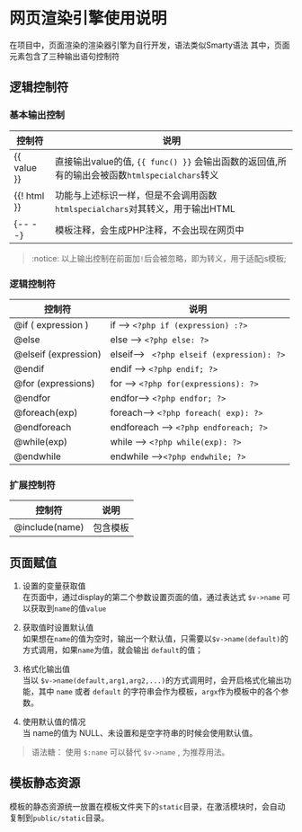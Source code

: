 # 网页渲染引擎使用说明
在项目中，页面渲染的渲染器引擎为自行开发，语法类似Smarty语法
其中，页面元素包含了三种输出语句控制符


## 逻辑控制符
### 基本输出控制
| 控制符      | 说明|
|-------------|------------------------------------------------------------------------------------------|
| {{ value }} | 直接输出value的值, `{{ func() }}` 会输出函数的返回值,所有的输出会被函数`htmlspecialchars`转义 |
| {{! html }} | 功能与上述标识一样，但是不会调用函数`htmlspecialchars`对其转义，用于输出HTML                  |
| {-- --}     | 模板注释，会生成PHP注释，不会出现在网页中                                             |

>:notice: 以上输出控制在前面加`!`后会被忽略，即为转义，用于适配js模板;

### 逻辑控制符
| 控制符                | 说明                                       |
|-----------------------|-------------------------------------------|
| @if ( expression )    | if    --> `<?php if (expression) :?>`     |
| @else                 | else  --> `<?php else: ?>`                |
| @elseif (expression)  | elseif--> ` <?php elseif (expression): ?>`|
| @endif                | endif --> `<?php endif; ?>`               |
| @for (expressions)    | for   --> `<?php for(expressions): ?>`    |
| @endfor               | endfor--> `<?php endfor; ?>`              |
| @foreach(exp)         | foreach--> `<?php foreach( exp): ?>`      |
| @endforeach           | endforeach --> `<?php endforeach; ?>`     |
| @while(exp)           | while --> `<?php while(exp): ?>`          |
| @endwhile             | endwhile -->`<?php endwhile; ?>`          |

### 扩展控制符
| 控制符                | 说明                                          |
|----------------------|-----------------------------------------------|
| @include(name)| 包含模板 |



## 页面赋值
1. 设置的变量获取值   
    在页面中，通过display的第二个参数设置页面的值，通过表达式 `$v->name` 可以获取到`name`的值`value`

2. 获取值时设置默认值  
    如果想在`name`的值为空时，输出一个默认值，只需要以`$v->name(default)`的方式调用，如果`name`为值，就会输出
`default`的值；

3. 格式化输出值    
    当以 `$v->name(default,arg1,arg2,...)`的方式调用时，会开启格式化输出功能，其中 `name` 或者 `default` 
    的字符串会作为模板，`argx`作为模板中的各个参数。

4. 使用默认值的情况    
    当 name的值为 NULL、未设置和是空字符串的时候会使用默认值。

> 语法糖： 使用 `$:name` 可以替代 `$v->name` , 为推荐用法。

## 模板静态资源
模板的静态资源统一放置在模板文件夹下的`static`目录，在激活模块时，会自动复制到`public/static`目录。
